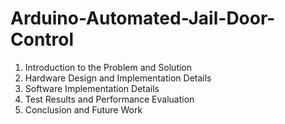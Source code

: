 # Arduino-Automated-Jail-Door-Control

1. Introduction to the Problem and Solution
2. Hardware Design and Implementation Details
3. Software Implementation Details
4. Test Results and Performance Evaluation
5. Conclusion and Future Work
